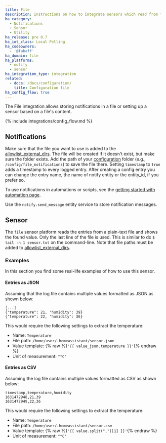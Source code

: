 ```yaml
---
title: File
description: Instructions on how to integrate sensors which read from files into Home Assistant.
ha_category:
  - Notifications
  - Sensor
  - Utility
ha_release: pre 0.7
ha_iot_class: Local Polling
ha_codeowners:
  - '@fabaff'
ha_domain: file
ha_platforms:
  - notify
  - sensor
ha_integration_type: integration
related:
  - docs: /docs/configuration/
    title: Configuration file
ha_config_flow: true
---
```


The File integration allows storing notifications in a file or setting up a sensor based on a file's content.
  
{% include integrations/config_flow.md %}

## Notifications

Make sure that the file you want to use is added to the [allowlist_external_dirs](https://www.home-assistant.io/integrations/homeassistant/#allowlist_external_dirs). The file will be created if it doesn't exist, but make sure the folder exists. Add the path of your [configuration](/docs/configuration/) folder (e.g., `/config/file_notifications`) to save the file there. Setting `timestamp` to `true` adds a timestamp to every logged entry.
After creating a config entry you can change the entry name, the name of notify entity or the entity_id, if you prefer so.

To use notifications in automations or scripts, see the [getting started with automation page](/getting-started/automation/).

Use the `notify.send_message` entity service to store notification messages.

## Sensor

The `file` sensor platform reads the entries from a plain-text file and shows the found value. Only the last line of the file is used. This is similar to do `$ tail -n 1 sensor.txt` on the command-line. Note that file paths must be added to [allowlist_external_dirs](/integrations/homeassistant/#allowlist_external_dirs).

### Examples

In this section you find some real-life examples of how to use this sensor.

#### Entries as JSON

Assuming that the log file contains multiple values formatted as JSON as shown below:

```text
[...]
{"temperature": 21, "humidity": 39}
{"temperature": 22, "humidity": 36}
```

This would require the following settings to extract the temperature:

- Name: `Temperature`
- File path: `/home/user/.homeassistant/sensor.json`
- Value template: {% raw %}`'{{ value_json.temperature }}'`{% endraw %}
- Unit of measurement: `"°C"`

#### Entries as CSV

Assuming the log file contains multiple values formatted as CSV as shown below:

```text
timestamp,temperature,humidity
1631472948,21,39
1631472949,22,36
```

This would require the following settings to extract the temperature:

- Name: `Temperature`
- File path: `/home/user/.homeassistant/sensor.csv`
- Value template: {% raw %}`'{{ value.split(",")[1] }}'`{% endraw %}
- Unit of measurement: `"°C"`
